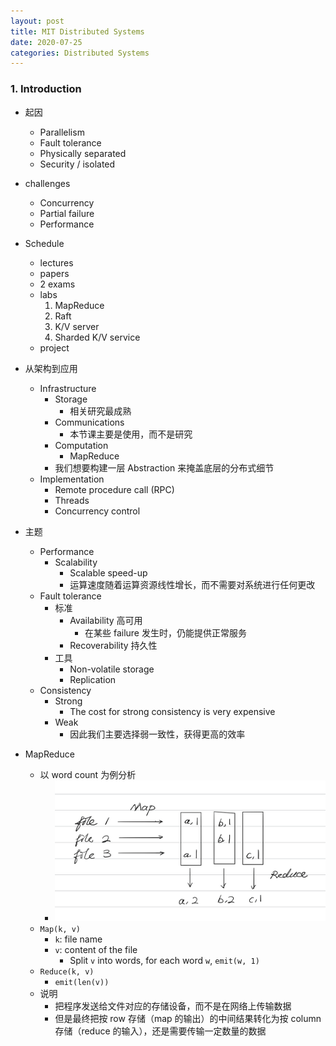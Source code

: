 ```yaml
---
layout: post
title: MIT Distributed Systems
date: 2020-07-25
categories: Distributed Systems
---
```




### 1. Introduction

- 起因
  - Parallelism
  - Fault tolerance
  - Physically separated
  - Security / isolated
- challenges
  - Concurrency
  - Partial failure
  - Performance 
- Schedule
  - lectures
  - papers
  - 2 exams
  - labs
    1. MapReduce
    2. Raft
    3. K/V server
    4. Sharded K/V service
  - project
- 从架构到应用
  - Infrastructure
    - Storage
      - 相关研究最成熟
    - Communications
      - 本节课主要是使用，而不是研究
    - Computation
      - MapReduce
    - 我们想要构建一层 Abstraction 来掩盖底层的分布式细节
  - Implementation
    - Remote procedure call (RPC)
    - Threads 
    - Concurrency control
- 主题
  - Performance
    - Scalability
      - Scalable speed-up
      - 运算速度随着运算资源线性增长，而不需要对系统进行任何更改
  - Fault tolerance
    - 标准
      - Availability 高可用
        - 在某些 failure 发生时，仍能提供正常服务
      - Recoverability 持久性
    - 工具
      - Non-volatile storage
      - Replication
  - Consistency
    - Strong
      - The cost for strong consistency is very expensive
    - Weak
      - 因此我们主要选择弱一致性，获得更高的效率

- MapReduce
  - 以 word count 为例分析
    - ![](./images/IMG_CDBF3F50FCC4-1.jpeg)
  - `Map(k, v)`
    - `k`: file name
    - `v`: content of the file
      - Split `v` into words, for each word `w`, `emit(w, 1)`
  - `Reduce(k, v)`
    - `emit(len(v))`
  - 说明
    - 把程序发送给文件对应的存储设备，而不是在网络上传输数据
    - 但是最终把按 row 存储（map 的输出）的中间结果转化为按 column 存储（reduce 的输入），还是需要传输一定数量的数据

